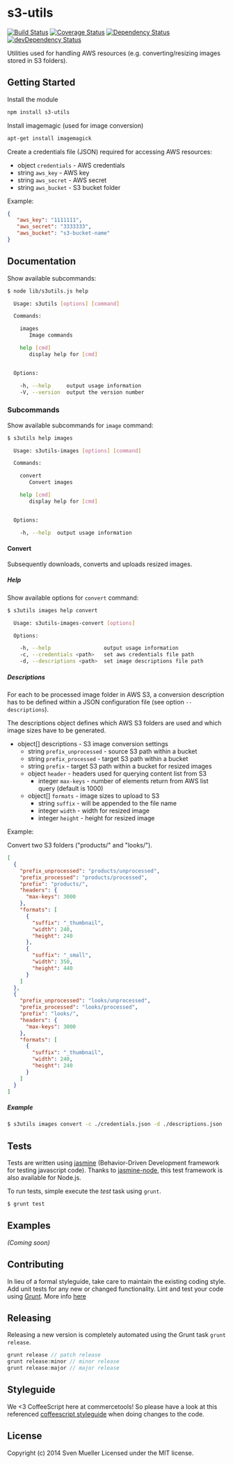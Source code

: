 # s3-utils

[![Build Status](https://secure.travis-ci.org/sphereio/node-s3-utils.png?branch=master)](http://travis-ci.org/sphereio/node-s3-utils) [![Coverage Status](https://coveralls.io/repos/sphereio/node-s3-utils/badge.png)](https://coveralls.io/r/sphereio/node-s3-utils) [![Dependency Status](https://david-dm.org/sphereio/node-s3-utils.png?theme=shields.io)](https://david-dm.org/sphereio/node-s3-utils) [![devDependency Status](https://david-dm.org/sphereio/node-s3-utils/dev-status.png?theme=shields.io)](https://david-dm.org/sphereio/node-s3-utils#info=devDependencies)


Utilities used for handling AWS resources (e.g. converting/resizing images stored in S3 folders).

## Getting Started
Install the module 

```bash
npm install s3-utils
```

Install imagemagic (used for image conversion)

```bash
apt-get install imagemagick
```

Create a credentials file (JSON) required for accessing AWS resources:
- object `credentials` - AWS credentials
- string `aws_key` -  AWS key
- string `aws_secret` - AWS secret
- string `aws_bucket` - S3 bucket folder

Example:

```json
{
   "aws_key": "1111111",
   "aws_secret": "3333333",
   "aws_bucket": "s3-bucket-name"
}
```

## Documentation

Show available subcommands:

```bash
$ node lib/s3utils.js help

  Usage: s3utils [options] [command]

  Commands:

    images
       Image commands

    help [cmd]
       display help for [cmd]


  Options:

    -h, --help     output usage information
    -V, --version  output the version number
```

### Subcommands

Show available subcommands for `image` command:

```bash
$ s3utils help images

  Usage: s3utils-images [options] [command]

  Commands:

    convert
       Convert images

    help [cmd]
       display help for [cmd]


  Options:

    -h, --help  output usage information
```

#### Convert

Subsequently downloads, converts and uploads resized images.


##### Help

Show available options for `convert` command:

```bash
$ s3utils images help convert

  Usage: s3utils-images-convert [options]

  Options:

    -h, --help                 output usage information
    -c, --credentials <path>   set aws credentials file path
    -d, --descriptions <path>  set image descriptions file path
```

##### Descriptions

For each to be processed image folder in AWS S3, a conversion description has to be defined within a JSON configuration file (see option `--descriptions`).

The descriptions object defines which AWS S3 folders are used and which image sizes have to be generated.

- object[] descriptions - S3 image conversion settings
  - string `prefix_unprocessed` - source S3 path within a bucket
  - string `prefix_processed` - target S3 path within a bucket
  - string `prefix` - target S3 path within a bucket for resized images
  - object `header` - headers used for querying content list from S3
    - integer `max-keys` - number of elements return from AWS list query (default is 1000)
  - object[] `formats` - image sizes to upload to S3
    - string `suffix` - will be appended to the file name
    - integer `width` - width for resized image
    - integer `height` - height for resized image

Example:

Convert two S3 folders ("products/" and "looks/").

```json
[
  {
    "prefix_unprocessed": "products/unprocessed",
    "prefix_processed": "products/processed",
    "prefix": "products/",
    "headers": {
      "max-keys": 3000
    },
    "formats": [
      {
        "suffix": "_thumbnail",
        "width": 240,
        "height": 240
      },
      {
        "suffix": "_small",
        "width": 350,
        "height": 440
      }
    ]
  },
  {
    "prefix_unprocessed": "looks/unprocessed",
    "prefix_processed": "looks/processed",
    "prefix": "looks/",
    "headers": {
      "max-keys": 3000
    },
    "formats": [
      {
        "suffix": "_thumbnail",
        "width": 240,
        "height": 240
      }
    ]
  }
]
```

##### Example

```bash
$ s3utils images convert -c ./credentials.json -d ./descriptions.json
```

## Tests
Tests are written using [jasmine](http://pivotal.github.io/jasmine/) (Behavior-Driven Development framework for testing javascript code). Thanks to [jasmine-node](https://github.com/mhevery/jasmine-node), this test framework is also available for Node.js.

To run tests, simple execute the *test* task using `grunt`.

```bash
$ grunt test
```

## Examples
_(Coming soon)_

## Contributing
In lieu of a formal styleguide, take care to maintain the existing coding style. Add unit tests for any new or changed functionality. Lint and test your code using [Grunt](http://gruntjs.com/).
More info [here](CONTRIBUTING.md)

## Releasing
Releasing a new version is completely automated using the Grunt task `grunt release`.

```javascript
grunt release // patch release
grunt release:minor // minor release
grunt release:major // major release
```

## Styleguide
We <3 CoffeeScript here at commercetools! So please have a look at this referenced [coffeescript styleguide](https://github.com/polarmobile/coffeescript-style-guide) when doing changes to the code.

## License
Copyright (c) 2014 Sven Mueller
Licensed under the MIT license.
